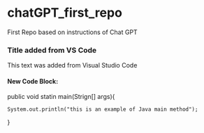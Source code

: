 # chatGPT_first_repo
First Repo based on instructions of Chat GPT

### Title added from VS Code
This text was added from Visual Studio Code

#### New Code Block:

public void statin main(Strign[] args){

    System.out.println("this is an example of Java main method");

}